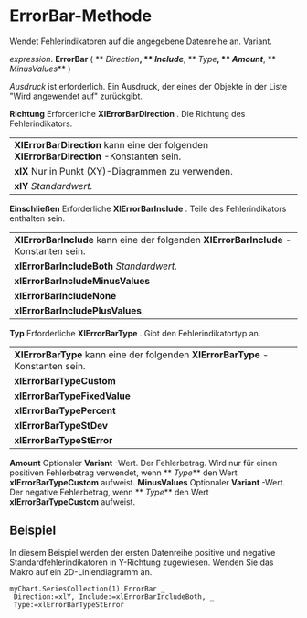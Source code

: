 
# ErrorBar-Methode

Wendet Fehlerindikatoren auf die angegebene Datenreihe an. Variant.

 _expression_. **ErrorBar** ( ** _Direction_**, ** _Include_**, ** _Type_**, ** _Amount_**, ** _MinusValues_** )

 _Ausdruck_ ist erforderlich. Ein Ausdruck, der eines der Objekte in der Liste "Wird angewendet auf" zurückgibt.

 **Richtung** Erforderliche
 **XlErrorBarDirection**
 . Die Richtung des Fehlerindikators.

||
|:-----|
|**XlErrorBarDirection** kann eine der folgenden **XlErrorBarDirection** -Konstanten sein.|
|**xlX** Nur in Punkt (XY)-Diagrammen zu verwenden.|
|**xlY** _Standardwert._|
 **Einschließen** Erforderliche
 **XlErrorBarInclude**
 . Teile des Fehlerindikators enthalten sein.

||
|:-----|
|**XlErrorBarInclude** kann eine der folgenden **XlErrorBarInclude** -Konstanten sein.|
|**xlErrorBarIncludeBoth** _Standardwert._|
|**xlErrorBarIncludeMinusValues**|
|**xlErrorBarIncludeNone**|
|**xlErrorBarIncludePlusValues**|
 **Typ** Erforderliche
 **XlErrorBarType**
 . Gibt den Fehlerindikatortyp an.

||
|:-----|
|**XlErrorBarType** kann eine der folgenden **XlErrorBarType** -Konstanten sein.|
|**xlErrorBarTypeCustom**|
|**xlErrorBarTypeFixedValue**|
|**xlErrorBarTypePercent**|
|**xlErrorBarTypeStDev**|
|**xlErrorBarTypeStError**|
 **Amount** Optionaler **Variant** -Wert. Der Fehlerbetrag. Wird nur für einen positiven Fehlerbetrag verwendet, wenn ** _Type_** den Wert **xlErrorBarTypeCustom** aufweist.
 **MinusValues** Optionaler **Variant** -Wert. Der negative Fehlerbetrag, wenn ** _Type_** den Wert **xlErrorBarTypeCustom** aufweist.

## Beispiel

In diesem Beispiel werden der ersten Datenreihe positive und negative Standardfehlerindikatoren in Y-Richtung zugewiesen. Wenden Sie das Makro auf ein 2D-Liniendiagramm an.


```
myChart.SeriesCollection(1).ErrorBar _ 
 Direction:=xlY, Include:=xlErrorBarIncludeBoth, _ 
 Type:=xlErrorBarTypeStError
```

